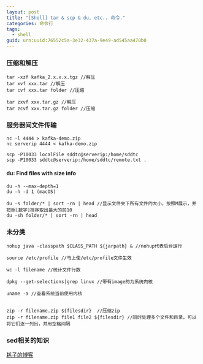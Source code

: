 ```yaml
---
layout: post
title: "[Shell] tar & scp & du, etc.. 命令."
categories: 命令行
tags:
  - shell
guid: urn:uuid:76552c5a-3e32-437a-9e49-ad545aa470b0
---
```


### 压缩和解压

~~~vim
tar -xzf kafka_2.x.x.x.tgz //解压
tar xvf xxx.tar //解压
tar cvf xxx.tar folder //压缩

tar zxvf xxx.tar.gz //解压
tar zcvf xxx.tar.gz folder //压缩
~~~

### 服务器间文件传输

~~~vim
nc -l 4444 > kafka-demo.zip
nc serverip 4444 < kafka-demo.zip

scp -P10033 localFile sddtc@serverip:/home/sddtc
scp -P10033 sddtc@serverip:/home/sddtc/remote.txt .
~~~

#### du: Find files with size info

~~~vim
du -h --max-depth=1
du -h -d 1 (macOS)

du -s folder/* | sort -rn | head //显示文件夹下所有文件的大小，按照M展示，并按照[数字]排序取出最大的前10
du -sh folder/* | sort -rn | head
~~~

### 未分类 

~~~vim
nohup java -classpath $CLASS_PATH ${jarpath} & //nohup代表后台运行

source /etc/profile //马上使/etc/profile文件生效

wc -l filename //统计文件行数

dpkg --get-selections|grep linux //带有image的为系统内核

uname -a //查看系统当前使用内核


zip -r filename.zip ${filesdir}	 //压缩zip
zip -r filename.zip file1 file2 ${filesdir} //同时处理多个文件和目录，可以将它们逐一列出，并用空格间隔
~~~

### sed相关的知识  
[耗子的博客](http://coolshell.cn/articles/9104.html)

